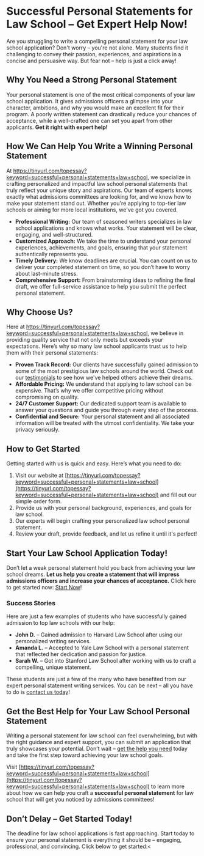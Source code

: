 # Successful Personal Statements for Law School – Get Expert Help Now!

Are you struggling to write a compelling personal statement for your law school application? Don't worry – you're not alone. Many students find it challenging to convey their passion, experiences, and aspirations in a concise and persuasive way. But fear not – help is just a click away!

## Why You Need a Strong Personal Statement

Your personal statement is one of the most critical components of your law school application. It gives admissions officers a glimpse into your character, ambitions, and why you would make an excellent fit for their program. A poorly written statement can drastically reduce your chances of acceptance, while a well-crafted one can set you apart from other applicants. **Get it right with expert help!**

## How We Can Help You Write a Winning Personal Statement

At https://tinyurl.com/topessay?keyword=successful+personal+statements+law+school, we specialize in crafting personalized and impactful law school personal statements that truly reflect your unique story and aspirations. Our team of experts knows exactly what admissions committees are looking for, and we know how to make your statement stand out. Whether you're applying to top-tier law schools or aiming for more local institutions, we've got you covered.

- **Professional Writing:** Our team of seasoned writers specializes in law school applications and knows what works. Your statement will be clear, engaging, and well-structured.
- **Customized Approach:** We take the time to understand your personal experiences, achievements, and goals, ensuring that your statement authentically represents you.
- **Timely Delivery:** We know deadlines are crucial. You can count on us to deliver your completed statement on time, so you don’t have to worry about last-minute stress.
- **Comprehensive Support:** From brainstorming ideas to refining the final draft, we offer full-service assistance to help you submit the perfect personal statement.

## Why Choose Us?

Here at https://tinyurl.com/topessay?keyword=successful+personal+statements+law+school, we believe in providing quality service that not only meets but exceeds your expectations. Here’s why so many law school applicants trust us to help them with their personal statements:

- **Proven Track Record:** Our clients have successfully gained admission to some of the most prestigious law schools around the world. Check out our [testimonials](https://tinyurl.com/topessay?keyword=successful+personal+statements+law+school) to see how we've helped others achieve their dreams.
- **Affordable Pricing:** We understand that applying to law school can be expensive. That’s why we offer competitive pricing without compromising on quality.
- **24/7 Customer Support:** Our dedicated support team is available to answer your questions and guide you through every step of the process.
- **Confidential and Secure:** Your personal statement and all associated information will be treated with the utmost confidentiality. We take your privacy seriously.

## How to Get Started

Getting started with us is quick and easy. Here’s what you need to do:

1. Visit our website at [https://tinyurl.com/topessay?keyword=successful+personal+statements+law+school](https://tinyurl.com/topessay?keyword=successful+personal+statements+law+school) and fill out our simple order form.
2. Provide us with your personal background, experiences, and goals for law school.
3. Our experts will begin crafting your personalized law school personal statement.
4. Review your draft, provide feedback, and let us refine it until it's perfect!

## Start Your Law School Application Today!

Don’t let a weak personal statement hold you back from achieving your law school dreams. **Let us help you create a statement that will impress admissions officers and increase your chances of acceptance.** Click here to get started now: [Start Now](https://tinyurl.com/topessay?keyword=successful+personal+statements+law+school)!

### Success Stories

Here are just a few examples of students who have successfully gained admission to top law schools with our help:

- **John D.** – Gained admission to Harvard Law School after using our personalized writing services.
- **Amanda L.** – Accepted to Yale Law School with a personal statement that reflected her dedication and passion for justice.
- **Sarah W.** – Got into Stanford Law School after working with us to craft a compelling, unique statement.

These students are just a few of the many who have benefited from our expert personal statement writing services. You can be next – all you have to do is [contact us today](https://tinyurl.com/topessay?keyword=successful+personal+statements+law+school)!

## Get the Best Help for Your Law School Personal Statement

Writing a personal statement for law school can feel overwhelming, but with the right guidance and expert support, you can submit an application that truly showcases your potential. Don’t wait – [get the help you need](https://tinyurl.com/topessay?keyword=successful+personal+statements+law+school) today and take the first step toward achieving your law school goals.

Visit [https://tinyurl.com/topessay?keyword=successful+personal+statements+law+school](https://tinyurl.com/topessay?keyword=successful+personal+statements+law+school) to learn more about how we can help you craft a **successful personal statement** for law school that will get you noticed by admissions committees!

## Don’t Delay – Get Started Today!

The deadline for law school applications is fast approaching. Start today to ensure your personal statement is everything it should be – engaging, professional, and convincing. Click below to get started:\<
